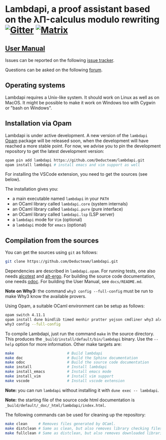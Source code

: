 Lambdapi, a proof assistant based on the λΠ-calculus modulo rewriting [![Gitter][gitter-badge]][gitter-link] [![Matrix][matrix-badge]][matrix-link]
=====================================================================

[User Manual](https://lambdapi.readthedocs.io)
-------------

Issues can be reported on the following
[issue tracker](https://github.com/Deducteam/lambdapi/issues).

Questions can be asked on the following
[forum](https://github.com/Deducteam/lambdapi/discussions).

Operating systems
-----------------

Lambdapi requires a Unix-like system. It should work on Linux as well as on
MacOS. It might be possible to make it work on Windows too with Cygwin or
"bash on Windows".

Installation via Opam
---------------------

Lambdapi is under active development. A new version of the `lambdapi`
[Opam](http://opam.ocaml.org/) package will be released soon,
when the development will have reached a
more stable point. For now, we advise you to pin the development
repository to get the latest development version:
```bash
opam pin add lambdapi https://github.com/Deducteam/lambdapi.git
opam install lambdapi # install emacs and vim support as well
```
For installing the VSCode extension, you need to get the sources (see below).

The installation gives you:

* a main executable named ``lambdapi`` in your ``PATH``
* an OCaml library called ``lambdapi.core`` (system internals)
* an OCaml library called ``lambdapi.pure`` (pure interface)
* an OCaml library called ``lambdapi.lsp`` (LSP server)
* a ``lambdapi`` mode for ``Vim`` (optional)
* a ``lambdapi`` mode for ``emacs`` (optional)

Compilation from the sources
----------------------------

You can get the sources using `git` as follows:
```bash
git clone https://github.com/Deducteam/lambdapi.git
```

Dependencies are described in `lambdapi.opam`. For running tests, one
also needs [alcotest](https://github.com/mirage/alcotest) and
[alt-ergo](https://alt-ergo.ocamlpro.com/). For building the source
code documentation, one needs
[odoc](https://github.com/ocaml/odoc). For building the User Manual,
see `docs/README.md`.

**Note on Why3:** the command `why3 config --full-config`
must be run to make Why3 know the available provers.

Using Opam, a suitable OCaml environment can be setup as follows:
```bash
opam switch 4.11.1
opam install dune bindlib timed menhir pratter yojson cmdliner why3 alcotest alt-ergo odoc
why3 config --full-config
```

To compile Lambdapi, just run the command `make` in the source directory.
This produces the `_build/install/default/bin/lambdapi` binary.
Use the `--help` option for more information. Other make targets are:

```bash
make                        # Build lambdapi
make doc                    # Build the Sphinx documentation
make odoc                   # Build the source code documentation
make install                # Install lambdapi
make install_emacs          # Install emacs mode
make install_vim            # Install vim support
make vscode                 # Install vscode extension
```

**Note:** you can run `lambdapi` without installing it with `dune exec -- lambdapi`.

**Note:** the starting file of the source code html documentation is
`_build/default/_doc/_html/lambdapi/index.html`.

The following commands can be used for cleaning up the repository:
```bash
make clean     # Removes files generated by OCaml.
make distclean # Same as clean, but also removes library checking files.
make fullclean # Same as distclean, but also removes downloaded libraries.
```

[gitter-badge]: https://badges.gitter.im/Deducteam/lambdapi.svg
[gitter-link]: https://gitter.im/Deducteam/lambdapi
[matrix-badge]: http://strk.kbt.io/tmp/matrix_badge.svg
[matrix-link]: https://riot.im/app/#/room/#lambdapi:matrix.org
